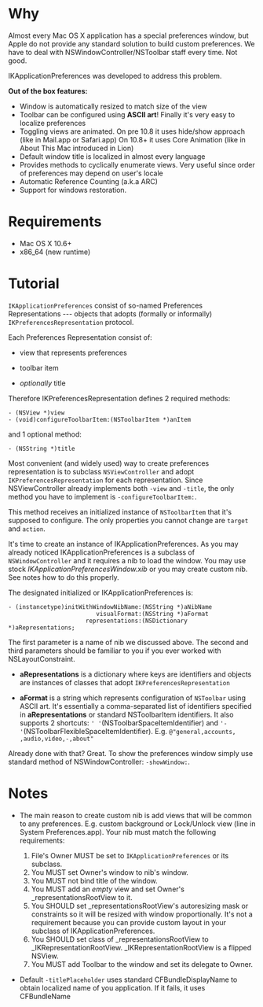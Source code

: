 Why
========================
Almost every Mac OS X application has a special preferences window,
but Apple do not provide any standard solution to build custom preferences.
We have to deal with NSWindowController/NSToolbar staff every time. Not good.

IKApplicationPreferences was developed to address this problem.

**Out of the box features:**

- Window is automatically resized to match size of the view
- Toolbar can be configured using **ASCII art**! Finally it's very easy to localize preferences
- Toggling views are animated. On pre 10.8 it uses hide/show approach (like in Mail.app or Safari.app)
On 10.8+ it uses Core Animation (like in About This Mac introduced in Lion)
- Default window title is localized in almost every language
- Provides methods to cyclically enumerate views. Very useful since order of preferences may depend on user's locale
- Automatic Reference Counting (a.k.a ARC)
- Support for windows restoration.

Requirements
========================

- Mac OS X 10.6+
- x86_64 (new runtime)

Tutorial
========================
`IKApplicationPreferences` consist of so-named Preferences Representations --- objects that adopts (formally or informally) `IKPreferencesRepresentation` protocol.

Each Preferences Representation consist of:

- view that represents preferences

- toolbar item

- *optionally* title

Therefore IKPreferencesRepresentation defines 2 required methods:

    - (NSView *)view
    - (void)configureToolbarItem:(NSToolbarItem *)anItem

and 1 optional method:

    - (NSString *)title

Most convenient (and widely used) way to create preferences representation is to subclass `NSViewController` and adopt `IKPreferencesRepresentation` for each representation.
Since NSViewController already implements both `-view` and `-title`, the only method you have to implement is `-configureToolbarItem:`.

This method receives an initialized instance of `NSToolbarItem` that it's supposed to configure. The only properties you cannot change are `target` and `action`.

It's time to create an instance of IKApplicationPreferences. As you may already noticed IKApplicationPreferences is a subclass of `NSWindowController` and it requires a nib to load the window. You may use stock *IKApplicationPreferencesWindow.xib* or you may create custom nib. See notes how to do this properly.

The designated initialized or IKApplicationPreferences is:

    - (instancetype)initWithWindowNibName:(NSString *)aNibName
                             visualFormat:(NSString *)aFormat
                          representations:(NSDictionary *)aRepresentations;

The first parameter is a name of nib we discussed above. The second and third parameters should be familiar to you if you ever worked with NSLayoutConstraint.

- **aRepresentations** is a dictionary where keys are identifiers and objects are instances of classes that adopt `IKPreferencesRepresentation`

- **aFormat** is a string which represents configuration of `NSToolbar` using ASCII art. It's essentially a comma-separated list of identifiers specified in **aRepresentations** or standard NSToolbarItem identifiers. It also supports 2 shortcuts: `' '`(NSToolbarSpaceItemIdentifier) and `'-'`(NSToolbarFlexibleSpaceItemIdentifier). E.g. `@"general,accounts, ,audio,video,-,about"`

Already done with that? Great. To show the preferences window simply use standard method of NSWindowController: `-showWindow:`.

Notes
========================

- The main reason to create custom nib is add views that will be common to any preferences. E.g. custom background or Lock/Unlock view (line in System Preferences.app). Your nib must match the following requirements:

    1. File's Owner MUST be set to `IKApplicationPreferences` or its subclass.
    2. You MUST set Owner's window to nib's window.
    3. You MUST not bind title of the window.
    4. You MUST add an *empty* view and set Owner's _representationsRootView to it.
    5. You SHOULD set _representationsRootView's autoresizing mask or constraints so it will be resized with window proportionally. It's not a requirement because you can provide custom layout in your subclass of IKApplicationPreferences.
    6. You SHOULD set class of _representationsRootView to _IKRepresentationRootView. _IKRepresentationRootView is a flipped NSView.
    7. You MUST add Toolbar to the window and set its delegate to Owner.
- Default `-titlePlaceholder` uses standard CFBundleDisplayName to obtain localized name of you application. If it fails, it uses CFBundleName
